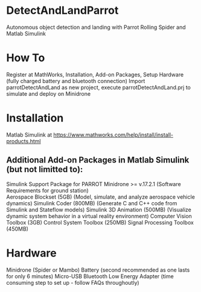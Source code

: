 # DetectAndLandParrot
Autonomous object detection and landing with Parrot Rolling Spider and Matlab Simulink

# How To
Register at MathWorks, Installation, Add-on Packages, Setup Hardware (fully charged battery and bluetooth connection)
Import parrotDetectAndLand as new project, execute parrotDetectAndLand.prj to simulate and deploy on Minidrone  

# Installation
Matlab Simulink at https://www.mathworks.com/help/install/install-products.html

## Additional Add-on Packages in Matlab Simulink (but not limitted to):
Simulink Support Package for PARROT Minidrone >= v.17.2.1 (Software Requirements for ground station)  
Aerospace Blockset (5GB) (Model, simulate, and analyze aerospace vehicle dynamics)
Simulink Coder (800MB) (Generate C and C++ code from Simulink and Stateflow models)
Simulink 3D Animation (500MB) (Visualize dynamic system behavior in a virtual reality environment)
Computer Vision Toolbox (3GB)
Control System Toolbox (250MB)
Signal Processing Toolbox (450MB)

# Hardware
Minidrone (Spider or Mambo)
Battery (second recommended as one lasts for only 6 minutes)
Micro-USB
Bluetooth Low Energy Adapter (time consuming step to set up - follow FAQs throughoutly)
